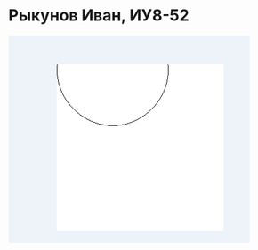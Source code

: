 # Рыкунов Иван, ИУ8-52
![alt text](https://github.com/lXuskl/3D_DZ/blob/master/Image/BrezCircle.PNG)
